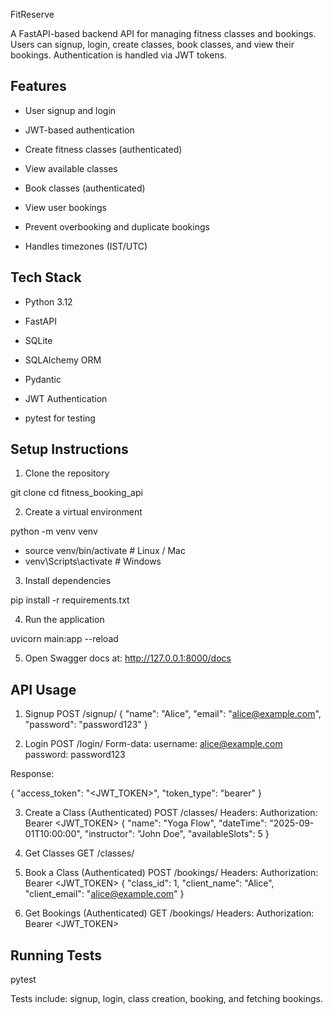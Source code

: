 FitReserve

A FastAPI-based backend API for managing fitness classes and bookings. Users can signup, login, create classes, book classes, and view their bookings. Authentication is handled via JWT tokens.
## Features

- User signup and login

- JWT-based authentication

- Create fitness classes (authenticated)

- View available classes

- Book classes (authenticated)

- View user bookings

- Prevent overbooking and duplicate bookings

- Handles timezones (IST/UTC)


## Tech Stack
- Python 3.12

- FastAPI

- SQLite

- SQLAlchemy ORM

- Pydantic

- JWT Authentication

- pytest for testing
## Setup Instructions
1. Clone the repository

git clone <your-repo-url>
cd fitness_booking_api


2. Create a virtual environment

python -m venv venv
- source venv/bin/activate      # Linux / Mac
- venv\Scripts\activate         # Windows


3. Install dependencies

pip install -r requirements.txt


4. Run the application

uvicorn main:app --reload


5. Open Swagger docs at:
http://127.0.0.1:8000/docs
## API Usage
1. Signup
POST /signup/
{
  "name": "Alice",
  "email": "alice@example.com",
  "password": "password123"
}

2. Login
POST /login/
Form-data:
username: alice@example.com
password: password123


Response:

{
  "access_token": "<JWT_TOKEN>",
  "token_type": "bearer"
}

3. Create a Class (Authenticated)
POST /classes/
Headers: Authorization: Bearer <JWT_TOKEN>
{
  "name": "Yoga Flow",
  "dateTime": "2025-09-01T10:00:00",
  "instructor": "John Doe",
  "availableSlots": 5
}

4. Get Classes
GET /classes/

5. Book a Class (Authenticated)
POST /bookings/
Headers: Authorization: Bearer <JWT_TOKEN>
{
  "class_id": 1,
  "client_name": "Alice",
  "client_email": "alice@example.com"
}

6. Get Bookings (Authenticated)
GET /bookings/
Headers: Authorization: Bearer <JWT_TOKEN>
## Running Tests
pytest


Tests include: signup, login, class creation, booking, and fetching bookings.
